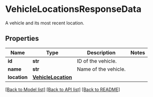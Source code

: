 # VehicleLocationsResponseData

A vehicle and its most recent location.
## Properties
Name | Type | Description | Notes
------------ | ------------- | ------------- | -------------
**id** | **str** | ID of the vehicle. | 
**name** | **str** | Name of the vehicle. | 
**location** | [**VehicleLocation**](VehicleLocation.md) |  | 

[[Back to Model list]](../README.md#documentation-for-models) [[Back to API list]](../README.md#documentation-for-api-endpoints) [[Back to README]](../README.md)


